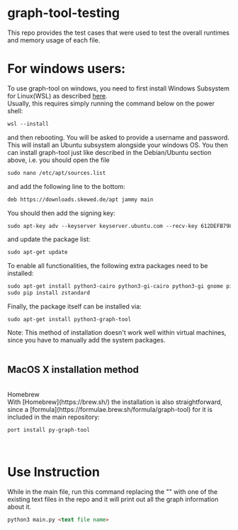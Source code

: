 # graph-tool-testing

This repo provides the test cases that were used to test the overall runtimes and memory usage of each file.

# For windows users:
  To use graph-tool on windows, you need to first install Windows Subsystem for Linux(WSL) as described [here](https://learn.microsoft.com/en-us/windows/wsl/install). <br>
  Usually, this requires simply running the command below on the power shell:
```markdown
wsl --install
```
and then rebooting. You will be asked to provide a username and password.<br>
This will install an Ubuntu subsystem alongside your windows OS. You then can install graph-tool just like described in the Debian/Ubuntu section above, i.e. you should open the file

```markdown
sudo nano /etc/apt/sources.list
```
and add the following line to the bottom:

```markdown
deb https://downloads.skewed.de/apt jammy main
```
You should then add the signing key:

```markdown
sudo apt-key adv --keyserver keyserver.ubuntu.com --recv-key 612DEFB798507F25
```
and update the package list:
```markdown
sudo apt-get update
```
To enable all functionalities, the following extra packages need to be installed:
```markdown
sudo apt-get install python3-cairo python3-gi-cairo python3-gi gnome pip
sudo pip install zstandard
```
Finally, the package itself can be installed via:
```markdwon
sudo apt-get install python3-graph-tool
```
Note: This method of installation doesn't work well within virtual machines, since you have to manually add the system packages.
<br>
<br>
<h2>MacOS X installation method</h2><br>
Homebrew<br>
With [Homebrew](https://brew.sh/) the installation is also straightforward, since a [formula](https://formulae.brew.sh/formula/graph-tool) for it is included in the main repository:<br>

```markdown
port install py-graph-tool
```
<br>

# Use Instruction<br>
While in the main file, run this command replacing the "<text file name>" with one of the existing text files in the repo and it will print out all the graph information about it.
```markdown
python3 main.py <text file name>
```







